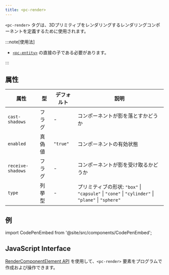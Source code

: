 ```yaml
---
title: <pc-render>
---
```


`<pc-render>` タグは、3Dプリミティブをレンダリングするレンダリングコンポーネントを定義するために使用されます。

:::note[使用法]

* [`<pc-entity>`](../pc-entity) の直接の子である必要があります。

:::

## 属性

<div className="attribute-table">

| 属性 | 型 | デフォルト | 説明 |
| --- | --- | --- | --- |
| `cast-shadows` | フラグ | - | コンポーネントが影を落とすかどうか |
| `enabled` | 真偽値 | `"true"` | コンポーネントの有効状態 |
| `receive-shadows` | フラグ | - | コンポーネントが影を受け取るかどうか |
| `type` | 列挙型 | - | プリミティブの形状: `"box"` \| `"capsule"` \| `"cone"` \| `"cylinder"` \| `"plane"` \| `"sphere"` |

</div>

## 例

import CodePenEmbed from '@site/src/components/CodePenEmbed';

<CodePenEmbed id="NPKMrLy" title="<pc-render> 例" />

## JavaScript Interface

[RenderComponentElement API](https://api.playcanvas.com/web-components/classes/RenderComponentElement.html) を使用して、`<pc-render>` 要素をプログラムで作成および操作できます。
